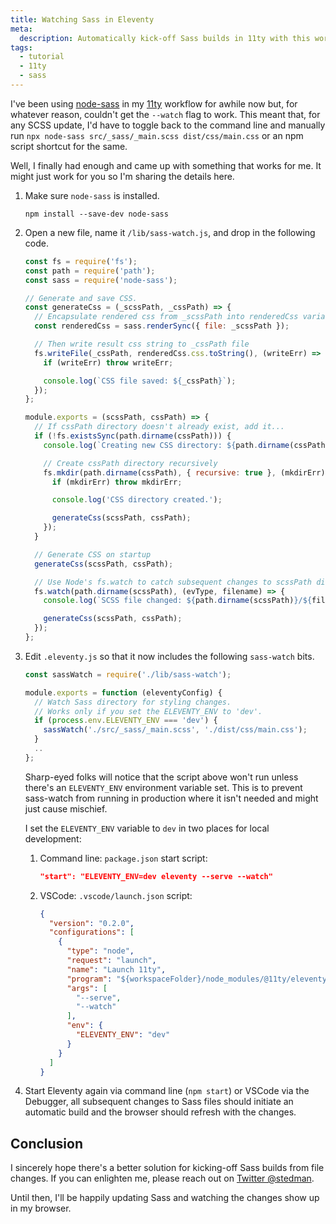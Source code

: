```yaml
---
title: Watching Sass in Eleventy
meta:
  description: Automatically kick-off Sass builds in 11ty with this workflow.
tags:
  - tutorial
  - 11ty
  - sass
---
```


I've been using [node-sass](https://github.com/sass/node-sass) in my [11ty](https://11ty.dev/) workflow for awhile now but, for whatever reason, couldn't get the `--watch` flag to work. This meant that, for any SCSS update, I'd have to toggle back to the command line and manually run `npx node-sass src/_sass/_main.scss dist/css/main.css` or an npm script shortcut for the same.

Well, I finally had enough and came up with something that works for me. It might just work for you so I'm sharing the details here.

1. Make sure `node-sass` is installed.

    ```shell
    npm install --save-dev node-sass
    ```

2. Open a new file, name it `/lib/sass-watch.js`, and drop in the following code.

    ```js
    const fs = require('fs');
    const path = require('path');
    const sass = require('node-sass');

    // Generate and save CSS.
    const generateCss = (_scssPath, _cssPath) => {
      // Encapsulate rendered css from _scssPath into renderedCss variable
      const renderedCss = sass.renderSync({ file: _scssPath });

      // Then write result css string to _cssPath file
      fs.writeFile(_cssPath, renderedCss.css.toString(), (writeErr) => {
        if (writeErr) throw writeErr;

        console.log(`CSS file saved: ${_cssPath}`);
      });
    };

    module.exports = (scssPath, cssPath) => {
      // If cssPath directory doesn't already exist, add it...
      if (!fs.existsSync(path.dirname(cssPath))) {
        console.log(`Creating new CSS directory: ${path.dirname(cssPath)}/`);

        // Create cssPath directory recursively
        fs.mkdir(path.dirname(cssPath), { recursive: true }, (mkdirErr) => {
          if (mkdirErr) throw mkdirErr;

          console.log('CSS directory created.');

          generateCss(scssPath, cssPath);
        });
      }

      // Generate CSS on startup
      generateCss(scssPath, cssPath);

      // Use Node's fs.watch to catch subsequent changes to scssPath directory
      fs.watch(path.dirname(scssPath), (evType, filename) => {
        console.log(`SCSS file changed: ${path.dirname(scssPath)}/${filename}`);

        generateCss(scssPath, cssPath);
      });
    };
    ```

3. Edit `.eleventy.js` so that it now includes the following `sass-watch` bits.

    ```js
    const sassWatch = require('./lib/sass-watch');

    module.exports = function (eleventyConfig) {
      // Watch Sass directory for styling changes.
      // Works only if you set the ELEVENTY_ENV to 'dev'.
      if (process.env.ELEVENTY_ENV === 'dev') {
        sassWatch('./src/_sass/_main.scss', './dist/css/main.css');
      }
      ..
    };
    ```

    Sharp-eyed folks will notice that the script above won't run unless there's an `ELEVENTY_ENV` environment variable set. This is to prevent sass-watch from running in production where it isn't needed and might just cause mischief.

    I set the `ELEVENTY_ENV` variable to `dev` in two places for local development:

    1. Command line: `package.json` start script:

        ```json
        "start": "ELEVENTY_ENV=dev eleventy --serve --watch"
        ```

    2. VSCode: `.vscode/launch.json` script:

        ```json
        {
          "version": "0.2.0",
          "configurations": [
            {
              "type": "node",
              "request": "launch",
              "name": "Launch 11ty",
              "program": "${workspaceFolder}/node_modules/@11ty/eleventy/cmd.js",
              "args": [
                "--serve",
                "--watch"
              ],
              "env": {
                "ELEVENTY_ENV": "dev"
              }
            }
          ]
        }
        ```

4. Start Eleventy again via command line (`npm start`) or VSCode via the Debugger, all subsequent changes to Sass files should initiate an automatic build and the browser should refresh with the changes.

## Conclusion

I sincerely hope there's a better solution for kicking-off Sass builds from file changes. If you can enlighten me, please reach out on [Twitter @stedman](https://twitter.com/stedman).

Until then, I'll be happily updating Sass and watching the changes show up in my browser.
